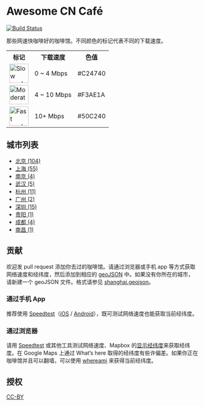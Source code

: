 # Awesome CN Café
[![Build Status](https://travis-ci.org/ElaWorkshop/awesome-cn-cafe.svg?branch=master)](https://travis-ci.org/ElaWorkshop/awesome-cn-cafe)

那些网速快咖啡好的咖啡馆。不同颜色的标记代表不同的下载速度。

<table>
<tr><th>标记</th><th>下载速度</th><th>色值</th></tr>
<tr><td><img src="resources/markers/slow.png" width="50" alt="Slow marker"></td><td>0 ~ 4 Mbps</td><td>#C24740</td></tr>
<tr><td><img src="resources/markers/moderate.png" width="50" alt="Moderate marker"></td><td>4 ~ 10 Mbps</td><td>#F3AE1A</td></tr>
<tr><td><img src="resources/markers/fast.png" width="50" alt="Fast marker"></td><td>10+ Mbps</td><td>#50C240</td></tr>
</table>


## 城市列表

* [北京 (104)](beijing.geojson)
* [上海 (55)](shanghai.geojson)
* [南京 (4)](nanjing.geojson)
* [武汉 (5)](wuhan.geojson)
* [杭州 (11)](hangzhou.geojson)
* [广州 (2)](guangzhou.geojson)
* [深圳 (15)](shenzhen.geojson)
* [贵阳 (1)](guiyang.geojson)
* [成都 (4)](chengdu.geojson)
* [南昌 (1)](nanchang.geojson)

## 贡献

欢迎发 pull request 添加你去过的咖啡馆。请通过浏览器或手机 app 等方式获取网络速度和经纬度，然后添加到相应的 [geoJSON](http://geojson.org/geojson-spec.html) 中。如果没有你所在的城市，请新建一个 geoJSON 文件。格式请参见 [shanghai.geojson](shanghai.geojson)。

### 通过手机 App

推荐使用 [Speedtest](http://www.speedtest.net/mobile/)（[iOS](https://itunes.apple.com/app/speedtest-net-mobile-speed/id300704847?mt=8) / [Android](https://play.google.com/store/apps/details?id=org.zwanoo.android.speedtest)），既可测试网络速度也能获取当前经纬度。

### 通过浏览器

请用 [Speedtest](http://speedtest.net) 或其他工具测试网络速度、Mapbox 的[显示经纬度](https://www.mapbox.com/mapbox.js/example/v1.0.0/select-center-form/)来获取经纬度。在 Google Maps 上通过 What’s here 取得的经纬度有些许偏差。如果你正在咖啡馆并且可以翻墙，可以使用 [whereami](https://xavierchow.github.io/whereami/) 来获得当前经纬度。

## 授权
[CC-BY](http://creativecommons.org/licenses/by/4.0/)
